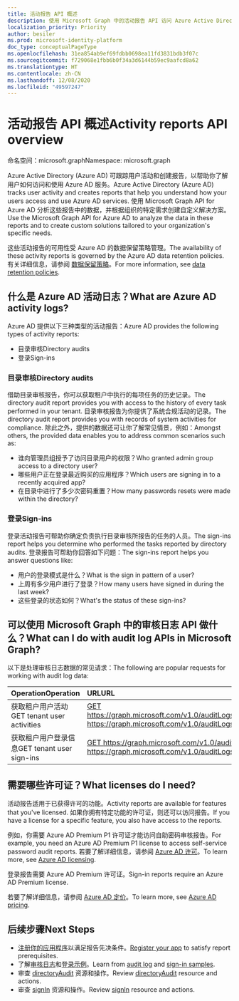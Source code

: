 ```yaml
---
title: 活动报告 API 概述
description: 使用 Microsoft Graph 中的活动报告 API 访问 Azure Active Directory 创建的报告，跟踪租户中的用户活动。
localization_priority: Priority
author: besiler
ms.prod: microsoft-identity-platform
doc_type: conceptualPageType
ms.openlocfilehash: 31ea854ab9ef69fdbb0698ea11fd3831bdb3f07c
ms.sourcegitcommit: f729068e1fbb6b0f34a3d6144b59ec9aafcd8a62
ms.translationtype: HT
ms.contentlocale: zh-CN
ms.lasthandoff: 12/08/2020
ms.locfileid: "49597247"
---
```

# <a name="activity-reports-api-overview"></a><span data-ttu-id="d9e7a-103">活动报告 API 概述</span><span class="sxs-lookup"><span data-stu-id="d9e7a-103">Activity reports API overview</span></span>

<span data-ttu-id="d9e7a-104">命名空间：microsoft.graph</span><span class="sxs-lookup"><span data-stu-id="d9e7a-104">Namespace: microsoft.graph</span></span>

<span data-ttu-id="d9e7a-105">Azure Active Directory (Azure AD) 可跟踪用户活动和创建报告，以帮助你了解用户如何访问和使用 Azure AD 服务。</span><span class="sxs-lookup"><span data-stu-id="d9e7a-105">Azure Active Directory (Azure AD) tracks user activity and creates reports that help you understand how your users access and use Azure AD services.</span></span> <span data-ttu-id="d9e7a-106">使用 Microsoft Graph API for Azure AD 分析这些报告中的数据，并根据组织的特定需求创建自定义解决方案。</span><span class="sxs-lookup"><span data-stu-id="d9e7a-106">Use the Microsoft Graph API for Azure AD to analyze the data in these reports and to create custom solutions tailored to your organization's specific needs.</span></span>

<span data-ttu-id="d9e7a-107">这些活动报告的可用性受 Azure AD 的数据保留策略管理。</span><span class="sxs-lookup"><span data-stu-id="d9e7a-107">The availability of these activity reports is governed by the Azure AD data retention policies.</span></span> <span data-ttu-id="d9e7a-108">有关详细信息，请参阅 [数据保留策略](https://docs.microsoft.com/azure/active-directory/reports-monitoring/reference-reports-data-retention#how-long-does-azure-ad-store-the-data)。</span><span class="sxs-lookup"><span data-stu-id="d9e7a-108">For more information, see [data retention policies](https://docs.microsoft.com/azure/active-directory/reports-monitoring/reference-reports-data-retention#how-long-does-azure-ad-store-the-data).</span></span>

## <a name="what-are-azure-ad-activity-logs"></a><span data-ttu-id="d9e7a-109">什么是 Azure AD 活动日志？</span><span class="sxs-lookup"><span data-stu-id="d9e7a-109">What are Azure AD activity logs?</span></span>

<span data-ttu-id="d9e7a-110">Azure AD 提供以下三种类型的活动报告：</span><span class="sxs-lookup"><span data-stu-id="d9e7a-110">Azure AD provides the following types of activity reports:</span></span>

- <span data-ttu-id="d9e7a-111">目录审核</span><span class="sxs-lookup"><span data-stu-id="d9e7a-111">Directory audits</span></span>
- <span data-ttu-id="d9e7a-112">登录</span><span class="sxs-lookup"><span data-stu-id="d9e7a-112">Sign-ins</span></span>

### <a name="directory-audits"></a><span data-ttu-id="d9e7a-113">目录审核</span><span class="sxs-lookup"><span data-stu-id="d9e7a-113">Directory audits</span></span>

<span data-ttu-id="d9e7a-114">借助目录审核报告，你可以获取租户中执行的每项任务的历史记录。</span><span class="sxs-lookup"><span data-stu-id="d9e7a-114">The directory audit report provides you with access to the history of every task performed in your tenant.</span></span> <span data-ttu-id="d9e7a-115">目录审核报告为你提供了系统合规活动的记录。</span><span class="sxs-lookup"><span data-stu-id="d9e7a-115">The directory audit report provides you with records of system activities for compliance.</span></span> <span data-ttu-id="d9e7a-116">除此之外，提供的数据还可让你了解常见情景，例如：</span><span class="sxs-lookup"><span data-stu-id="d9e7a-116">Amongst others, the provided data enables you to address common scenarios such as:</span></span>

- <span data-ttu-id="d9e7a-117">谁向管理员组授予了访问目录用户的权限？</span><span class="sxs-lookup"><span data-stu-id="d9e7a-117">Who granted admin group access to a directory user?</span></span>
- <span data-ttu-id="d9e7a-118">哪些用户正在登录最近购买的应用程序？</span><span class="sxs-lookup"><span data-stu-id="d9e7a-118">Which users are signing in to a recently acquired app?</span></span>
- <span data-ttu-id="d9e7a-119">在目录中进行了多少次密码重置？</span><span class="sxs-lookup"><span data-stu-id="d9e7a-119">How many passwords resets were made within the directory?</span></span>

### <a name="sign-ins"></a><span data-ttu-id="d9e7a-120">登录</span><span class="sxs-lookup"><span data-stu-id="d9e7a-120">Sign-ins</span></span>

<span data-ttu-id="d9e7a-121">登录活动报告可帮助你确定负责执行目录审核所报告的任务的人员。</span><span class="sxs-lookup"><span data-stu-id="d9e7a-121">The sign-ins report helps you determine who performed the tasks reported by directory audits.</span></span> <span data-ttu-id="d9e7a-122">登录报告可帮助你回答如下问题：</span><span class="sxs-lookup"><span data-stu-id="d9e7a-122">The sign-ins report helps you answer questions like:</span></span>

- <span data-ttu-id="d9e7a-123">用户的登录模式是什么？</span><span class="sxs-lookup"><span data-stu-id="d9e7a-123">What is the sign in pattern of a user?</span></span>
- <span data-ttu-id="d9e7a-124">上周有多少用户进行了登录？</span><span class="sxs-lookup"><span data-stu-id="d9e7a-124">How many users have signed in during the last week?</span></span>
- <span data-ttu-id="d9e7a-125">这些登录的状态如何？</span><span class="sxs-lookup"><span data-stu-id="d9e7a-125">What's the status of these sign-ins?</span></span>

## <a name="what-can-i-do-with-audit-log-apis-in-microsoft-graph"></a><span data-ttu-id="d9e7a-126">可以使用 Microsoft Graph 中的审核日志 API 做什么？</span><span class="sxs-lookup"><span data-stu-id="d9e7a-126">What can I do with audit log APIs in Microsoft Graph?</span></span>

<span data-ttu-id="d9e7a-127">以下是处理审核日志数据的常见请求：</span><span class="sxs-lookup"><span data-stu-id="d9e7a-127">The following are popular requests for working with audit log data:</span></span>

<span data-ttu-id="d9e7a-128">Operation</span><span class="sxs-lookup"><span data-stu-id="d9e7a-128">Operation</span></span> | <span data-ttu-id="d9e7a-129">URL</span><span class="sxs-lookup"><span data-stu-id="d9e7a-129">URL</span></span>
:----------|:----
<span data-ttu-id="d9e7a-130">获取租户用户活动</span><span class="sxs-lookup"><span data-stu-id="d9e7a-130">GET tenant user activities</span></span> | [<span data-ttu-id="d9e7a-131">GET https://graph.microsoft.com/v1.0/auditLogs/directoryAudits</span><span class="sxs-lookup"><span data-stu-id="d9e7a-131">GET https://graph.microsoft.com/v1.0/auditLogs/directoryAudits</span></span>](https://developer.microsoft.com/graph/graph-explorer?request=auditLogs/directoryAudits&version=v1.0)
<span data-ttu-id="d9e7a-132">获取租户用户登录信息</span><span class="sxs-lookup"><span data-stu-id="d9e7a-132">GET tenant user sign-ins</span></span> | [<span data-ttu-id="d9e7a-133">GET https://graph.microsoft.com/v1.0/auditLogs/signIns</span><span class="sxs-lookup"><span data-stu-id="d9e7a-133">GET https://graph.microsoft.com/v1.0/auditLogs/signIns</span></span>](https://developer.microsoft.com/graph/graph-explorer?request=auditLogs/signIns&version=v1.0)

## <a name="what-licenses-do-i-need"></a><span data-ttu-id="d9e7a-134">需要哪些许可证？</span><span class="sxs-lookup"><span data-stu-id="d9e7a-134">What licenses do I need?</span></span>

<span data-ttu-id="d9e7a-135">活动报告适用于已获得许可的功能。</span><span class="sxs-lookup"><span data-stu-id="d9e7a-135">Activity reports are available for features that you've licensed.</span></span> <span data-ttu-id="d9e7a-136">如果你拥有特定功能的许可证，则还可以访问报告。</span><span class="sxs-lookup"><span data-stu-id="d9e7a-136">If you have a license for a specific feature, you also have access to the reports.</span></span>

<span data-ttu-id="d9e7a-137">例如，你需要 Azure AD Premium P1 许可证才能访问自助密码审核报告。</span><span class="sxs-lookup"><span data-stu-id="d9e7a-137">For example, you need an Azure AD Premium P1 license to access self-service password audit reports.</span></span>  <span data-ttu-id="d9e7a-138">若要了解详细信息，请参阅 [Azure AD 许可](https://azure.microsoft.com/pricing/details/active-directory/)。</span><span class="sxs-lookup"><span data-stu-id="d9e7a-138">To learn more, see [Azure AD licensing](https://azure.microsoft.com/pricing/details/active-directory/).</span></span>

<span data-ttu-id="d9e7a-139">登录报告需要 Azure AD Premium 许可证。</span><span class="sxs-lookup"><span data-stu-id="d9e7a-139">Sign-in reports require an Azure AD Premium license.</span></span>

<span data-ttu-id="d9e7a-140">若要了解详细信息，请参阅 [Azure AD 定价](https://azure.microsoft.com/pricing/details/active-directory/)。</span><span class="sxs-lookup"><span data-stu-id="d9e7a-140">To learn more, see [Azure AD pricing](https://azure.microsoft.com/pricing/details/active-directory/).</span></span>

## <a name="next-steps"></a><span data-ttu-id="d9e7a-141">后续步骤</span><span class="sxs-lookup"><span data-stu-id="d9e7a-141">Next Steps</span></span>

- <span data-ttu-id="d9e7a-142">[注册你的应用程序](/azure/active-directory/active-directory-reporting-api-prerequisites-azure-portal)以满足报告先决条件。</span><span class="sxs-lookup"><span data-stu-id="d9e7a-142">[Register your app](/azure/active-directory/active-directory-reporting-api-prerequisites-azure-portal) to satisfy report prerequisites.</span></span> 
- <span data-ttu-id="d9e7a-143">了解[审核日志](/azure/active-directory/active-directory-reporting-api-audit-samples)和[登录示例](/azure/active-directory/active-directory-reporting-api-sign-in-activity-samples)。</span><span class="sxs-lookup"><span data-stu-id="d9e7a-143">Learn from [audit log](/azure/active-directory/active-directory-reporting-api-audit-samples) and [sign-in samples](/azure/active-directory/active-directory-reporting-api-sign-in-activity-samples).</span></span>  
- <span data-ttu-id="d9e7a-144">审查 [directoryAudit](directoryaudit.md) 资源和操作。</span><span class="sxs-lookup"><span data-stu-id="d9e7a-144">Review [directoryAudit](directoryaudit.md) resource and actions.</span></span>
- <span data-ttu-id="d9e7a-145">审查 [signIn](signin.md) 资源和操作。</span><span class="sxs-lookup"><span data-stu-id="d9e7a-145">Review [signIn](signin.md) resource and actions.</span></span> 
<!--
{
  "type": "#page.annotation",
  "suppressions": [
    "Error: /api-reference/beta/resources/azure-ad-auditlog-overview.md:\r\n      Exception processing links.\r\n    System.ArgumentException: Link Definition was null. Link text: !INCLUDE [beta-disclaimer](../../includes/beta-disclaimer.md)\r\n      at ApiDoctor.Validation.DocFile.get_LinkDestinations()\r\n      at ApiDoctor.Validation.DocSet.ValidateLinks(Boolean includeWarnings, String[] relativePathForFiles, IssueLogger issues, Boolean requireFilenameCaseMatch, Boolean printOrphanedFiles)"
  ]
}
-->
